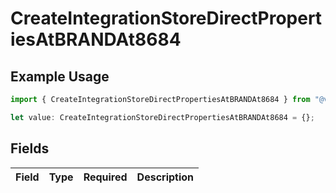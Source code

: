 # CreateIntegrationStoreDirectPropertiesAtBRANDAt8684

## Example Usage

```typescript
import { CreateIntegrationStoreDirectPropertiesAtBRANDAt8684 } from "@vercel/sdk/models/createintegrationstoredirectop.js";

let value: CreateIntegrationStoreDirectPropertiesAtBRANDAt8684 = {};
```

## Fields

| Field       | Type        | Required    | Description |
| ----------- | ----------- | ----------- | ----------- |